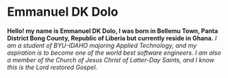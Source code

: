 # Emmanuel DK Dolo
**Hello! my name is Emmanuel DK Dolo, I was born in Bellemu Town, Panta District Bong County, Republic of Liberia but currently reside in Ghana.** 
*I am a student of BYU-IDAHO majoring Applied Technology, and my aspiration is to become one of the world best software engineers. I am also a member of the Church of Jesus Christ of Latter-Day Saints, and I know this is the Lord restored Gospel.*
